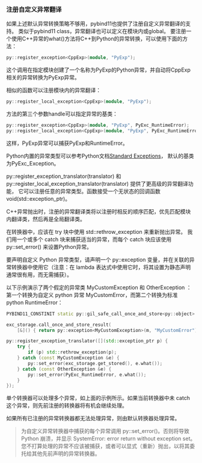 ### 注册自定义异常翻译

如果上述默认异常转换策略不够用，pybind11也提供了注册自定义异常翻译的支持。
类似于pybind11 class，异常翻译也可以定义在模块内或global。
要注册一个使用C++异常的what()方法将C++到Python的异常转换，可以使用下面的方法：

```cpp
py::register_exception<CppExp>(module, "PyExp");
```

这个调用在指定模块创建了一个名称为PyExp的Python异常，并自动将CppExp相关的异常转换为PyExp异常。

相似的函数可以注册模块内的异常翻译：

```cpp
py::register_local_exception<CppExp>(module, "PyExp");
```

方法的第三个参数handle可以指定异常的基类：

```cpp
py::register_exception<CppExp>(module, "PyExp", PyExc_RuntimeError);
py::register_local_exception<CppExp>(module, "PyExp", PyExc_RuntimeError);
```

这样，PyExp异常可以捕获PyExp和RuntimeError。

Python内置的异常类型可以参考Python文档[Standard Exceptions](https://docs.python.org/3/c-api/exceptions.html#standard-exceptions)，
默认的基类为PyExc_Exception。

py::register_exception_translator(translator) 和py::register_local_exception_translator(translator) 提供了更高级的异常翻译功能，
它可以注册任意的异常类型。函数接受一个无状态的回调函数void(std::exception_ptr)。

C++异常抛出时，注册的异常翻译类将以注册时相反的顺序匹配，优先匹配模块内翻译类，然后再是全局翻译类。

在转换器中，应该在 try 块中使用 std::rethrow_exception 来重新抛出异常。
我们用一个或多个 catch 块来捕获适当的异常，而每个 catch 块应该使用 py::set_error() 来设置Python异常。

要声明自定义 Python 异常类型，请声明一个 py::exception 变量，并在关联的异常转换器中使用它（注意：在 lambda 表达式中使用它时，将其设置为静态声明通常很有用，而无需捕获）。

以下示例演示了两个假定的异常类 MyCustomException 和 OtherException ：第一个转换为自定义 python 异常 MyCustomError，而第二个转换为标准 python RuntimeError：

```cpp
PYBIND11_CONSTINIT static py::gil_safe_call_once_and_store<py::object> exc_storage;

exc_storage.call_once_and_store_result(
    [&]() { return py::exception<MyCustomException>(m, "MyCustomError"); });

py::register_exception_translator([](std::exception_ptr p) {
    try {
        if (p) std::rethrow_exception(p);
    } catch (const MyCustomException &e) {
        py::set_error(exc_storage.get_stored(), e.what());
    } catch (const OtherException &e) {
        py::set_error(PyExc_RuntimeError, e.what());
    }
});
```

单个转换器可以处理多个异常，如上面的示例所示。如果当前转换器中未 catch 这个异常，则先前注册的转换器将有机会继续处理。

如果所有已注册的异常转换器都无法处理异常，则由默认转换器处理异常。

> 为自定义异常转换器中捕获的每个异常调用 py::set_error()。否则将导致 Python 崩溃，并显示 SystemError: error return without exception set。
> 您不打算处理的异常不应该被捕获，或者可以显式（重新）抛出，以将其委托给其他先前声明的异常转换器。


